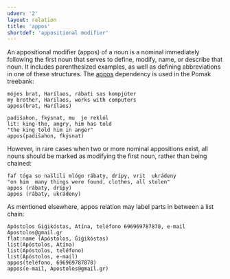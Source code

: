 ```yaml
---
udver: '2'
layout: relation
title: 'appos'
shortdef: 'appositional modifier'
---
```



An appositional modifier (appos) of a noun is a nominal immediately following the first noun that serves to define, modify, name, or describe that noun. 
It includes parenthesized examples, as well as defining abbreviations in one of these structures. The [appos]() dependency is used in the Pomak treebank:

~~~ sdparse
mójes brat, Harílaos, rábati sas kompjúter 
my brother, Harilaos, works with computers
appos(brat, Harílaos)
~~~ 
 
~~~ sdparse
padišahon, fkýsnat, mu  je reklól 
lit: king-the, angry, him has told
"the king told him in anger" 
appos(padišahon, fkýsnat)  
~~~ 


However, in rare cases when two or more nominal appositions exist, all nouns should be marked as modifying the first noun, rather than being chained:
   
 ~~~ sdparse
faf tóga so našlíli mlógo rábaty, drípy, vrit  ukrádeny 
"on him  many things were found, clothes, all stolen"
appos (rábaty, drípy)
appos (rábaty, ukrádeny)
 ~~~ 
 
As mentioned elsewhere,  appos relation may label parts in between a list chain:   

 ~~~ sdparse
Apóstolos Ǵiǵikóstas, Atína, teléfono 696969787878, e-mail Apostolos@gmail.gr
flat:name (Apóstolos, Ǵiǵikóstas)
list(Apóstolos, Atína)
list(Apóstolos, teléfono)
list(Apóstolos, e-mail)
appos(teléfono, 696969787878)
appos(e-mail, Apostolos@gmail.gr)
 ~~~ 
<!-- Interlanguage links updated Út 9. května 2023, 20:03:59 CEST -->
